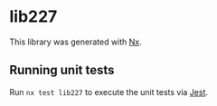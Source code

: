 # lib227

This library was generated with [Nx](https://nx.dev).

## Running unit tests

Run `nx test lib227` to execute the unit tests via [Jest](https://jestjs.io).
